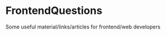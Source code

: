 FrontendQuestions
=================

Some useful material/links/articles for frontend/web developers
